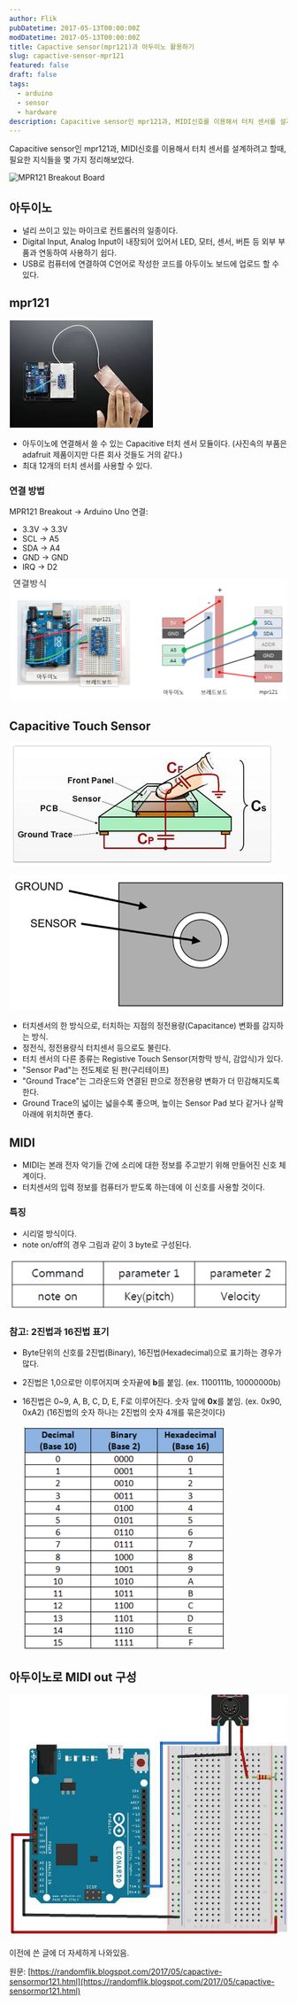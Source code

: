 ```yaml
---
author: Flik
pubDatetime: 2017-05-13T00:00:00Z
modDatetime: 2017-05-13T00:00:00Z
title: Capactive sensor(mpr121)과 아두이노 활용하기
slug: capactive-sensor-mpr121
featured: false
draft: false
tags:
  - arduino
  - sensor
  - hardware
description: Capacitive sensor인 mpr121과, MIDI신호를 이용해서 터치 센서를 설계하려고 할때, 필요한 지식들을 몇 가지 정리해보았습니다.
---
```


Capacitive sensor인 mpr121과, MIDI신호를 이용해서 터치 센서를 설계하려고 할때, 필요한 지식들을 몇 가지 정리해보았다.

![MPR121 Breakout Board](/assets/images/capactive-sensor-mpr121/mpr121-breakout.jpg)

## 아두이노

- 널리 쓰이고 있는 마이크로 컨트롤러의 일종이다.
- Digital Input, Analog Input이 내장되어 있어서 LED, 모터, 센서, 버튼 등 외부 부품과 연동하여 사용하기 쉽다.
- USB로 컴퓨터에 연결하여 C언어로 작성한 코드를 아두이노 보드에 업로드 할 수 있다.

## mpr121

![MPR121](2025-06-05-02-17-10.png)

- 아두이노에 연결해서 쓸 수 있는 Capacitive 터치 센서 모듈이다. (사진속의 부품은 adafruit 제품이지만 다른 회사 것들도 거의 같다.)
- 최대 12개의 터치 센서를 사용할 수 있다.

### 연결 방법

MPR121 Breakout → Arduino Uno 연결:

- 3.3V → 3.3V
- SCL → A5
- SDA → A4
- GND → GND
- IRQ → D2

![MPR121 Arduino 연결도](2025-06-05-02-17-31.png)

## Capacitive Touch Sensor

![Capacitive Touch 센서 구조](2025-06-05-02-18-29.png)

![Capacitive Touch 센서 구조](2025-06-05-02-18-47.png)

- 터치센서의 한 방식으로, 터치하는 지점의 정전용량(Capacitance) 변화를 감지하는 방식.
- 정전식, 정전용량식 터치센서 등으로도 불린다.
- 터치 센서의 다른 종류는 Registive Touch Sensor(저항막 방식, 감압식)가 있다.
- "Sensor Pad"는 전도체로 된 판(구리테이프)
- "Ground Trace"는 그라운드와 연결된 판으로 정전용량 변화가 더 민감해지도록 한다.
- Ground Trace의 넓이는 넓을수록 좋으며, 높이는 Sensor Pad 보다 같거나 살짝 아래에 위치하면 좋다.

## MIDI

- MIDI는 본래 전자 악기들 간에 소리에 대한 정보를 주고받기 위해 만들어진 신호 체계이다.
- 터치센서의 입력 정보를 컴퓨터가 받도록 하는데에 이 신호를 사용할 것이다.

### 특징

- 시리얼 방식이다.
- note on/off의 경우 그림과 같이 3 byte로 구성된다.

![MIDI 신호 구조](2025-06-05-02-19-34.png)

### 참고: 2진법과 16진법 표기

- Byte단위의 신호를 2진법(Binary), 16진법(Hexadecimal)으로 표기하는 경우가 많다.
- 2진법은 1,0으로만 이루어지며 숫자끝에 **b**를 붙임. (ex. 1100111b, 10000000b)
- 16진법은 0~9, A, B, C, D, E, F로 이루어진다. 숫자 앞에 **0x**를 붙임. (ex. 0x90, 0xA2)
  (16진법의 숫자 하나는 2진법의 숫자 4개를 묶은것이다)

  ![2진법과 16진법 표기](2025-06-05-02-19-51.png)

## 아두이노로 MIDI out 구성

![아두이노-MIDI 연결 이미지](2025-06-05-02-20-33.png)

이전에 쓴 글에 더 자세하게 나와있음.

원문: [https://randomflik.blogspot.com/2017/05/capactive-sensormpr121.html](https://randomflik.blogspot.com/2017/05/capactive-sensormpr121.html)
